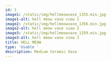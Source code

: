```yaml
---
id: 1
image1: /static/img/hellmeowvase_1355.min.jpg
image1-alt: hell meow vase view 1
image2: /static/img/hellmeowvase_1356.min.jpg
image2-alt: hell meow vase view 2
image3: /static/img/hellmeowvase_1359.min.jpg
image3-alt: hell meow vase view 3
title: HELL MEOW
type: 'Usable '
description: Medium Ceramic Vase
---
```


